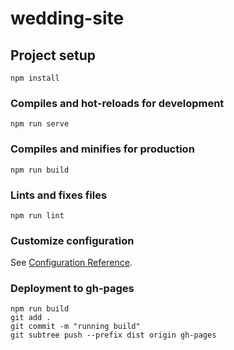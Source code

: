 # wedding-site

## Project setup
```
npm install
```

### Compiles and hot-reloads for development
```
npm run serve
```

### Compiles and minifies for production
```
npm run build
```

### Lints and fixes files
```
npm run lint
```

### Customize configuration
See [Configuration Reference](https://cli.vuejs.org/config/).

### Deployment to gh-pages
```
npm run build
git add .
git commit -m "running build"
git subtree push --prefix dist origin gh-pages
```
